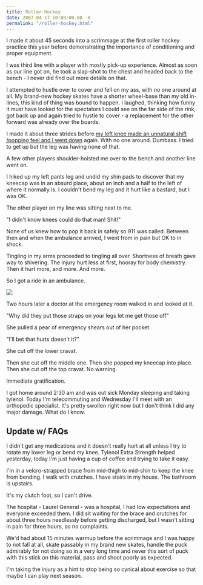 ```yaml
---
title: Roller Hockey
date: 2007-04-17 10:08:00.00 -8
permalink: "/roller-hockey.html"
---
```

I made it about 45 seconds into a scrimmage at the first roller hockey practice this year before demonstrating the importance of conditioning and proper equipment.

I was third line with a player with mostly pick-up experience. Almost as soon as our line got on, he took a slap-shot to the chest and headed back to the bench - I never did find out more details on that.

I attempted to hustle over to cover and fell on my ass, with no one around at all. My brand-new hockey skates have a shorter wheel-base than my old in- lines, this kind of thing was bound to happen. I laughed, thinking how funny it must have looked for the spectators I could see on the far side of the rink, got back up and again tried to hustle to cover - a replacement for the other forward was already over the boards.

I made it about three strides before [my left knee made an unnatural shift /popping feel and I went down](http://www.revolutionhealth.com/articles/?id=tn7321) again. With no one around. Dumbass. I tried to get up but the leg was having none of that.

A few other players shoulder-hoisted me over to the bench and another line went on.

I hiked up my left pants leg and undid my shin pads to discover that my kneecap was in an absurd place, about an inch and a half to the left of where it normally is. I couldn't bend my leg and it hurt like a bastard, but I was OK.

The other player on my line was sitting next to me.

"I didn't know knees could do that man! Shit!"

None of us knew how to pop it back in safely so 911 was called. Between then and when the ambulance arrived, I went from in pain but OK to in shock.

Tingling in my arms proceeded to tingling all over. Shortness of breath gave way to shivering. The injury hurt less at first, hooray for body chemistry. Then it hurt more, and more. And more.

So I got a ride in an ambulance.

![](/images/dislocated_knee.jpg)

Two hours later a doctor at the emergency room walked in and looked at it.

"Why did they put those straps on your legs let me get those off"

She pulled a pear of emergency shears out of her pocket.

"I'll bet that hurts doesn't it?"

She cut off the lower cravat.

Then she cut off the middle one. Then she popped my kneecap into place. Then
she cut off the top cravat. No warning.

Immediate gratification.

I got home around 2:30 am and was out sick Monday sleeping and taking tylenol.
Today I'm telecommuting and Wednesday I'll meet with an orthopedic specialist.
It's pretty swollen right now but I don't think I did any major damage. What
do I know.

## Update w/ FAQs

I didn't get any medications and it doesn't really hurt at all unless I try to
rotate my lower leg or bend my knee. Tylenol Extra Strength helped yesterday,
today I'm just having a cup of coffee and trying to take it easy.

I'm in a velcro-strapped brace from mid-thigh to mid-shin to keep the knee
from bending. I walk with crutches. I have stairs in my house. The bathroom is
upstairs.

It's my clutch foot, so I can't drive.

The hospital - Laurel General - was a hospital, I had low expectations and
everyone exceeded them. I did sit waiting for the brace and crutches for about
three hours needlessly before getting discharged, but I wasn't sitting in pain
for three hours, so no complaints.

We'd had about 15 minutes warmup before the scrimmage and I was happy to not
fall at all, skate passably in my brand new skates, handle the puck admirably
for not doing so in a very long time and never this sort of puck with this
stick on this material, pass and shoot poorly as expected.

I'm taking the injury as a hint to stop being so cynical about exercise so
that maybe I can play next season.
